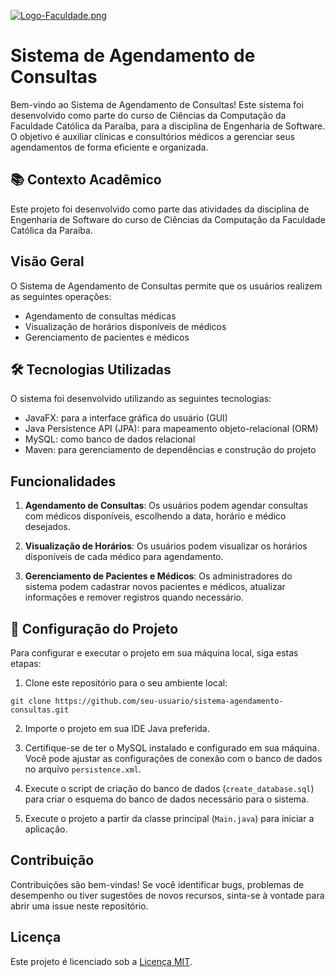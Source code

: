 [![Logo-Faculdade.png](https://i.postimg.cc/4N1rNt4P/Logo-Faculdade.png)](https://postimg.cc/crrDFvnt)
# Sistema de Agendamento de Consultas

Bem-vindo ao Sistema de Agendamento de Consultas! Este sistema foi desenvolvido como parte do curso de Ciências da Computação da Faculdade Católica da Paraíba, para a disciplina de Engenharia de Software. O objetivo é auxiliar clínicas e consultórios médicos a gerenciar seus agendamentos de forma eficiente e organizada.

## 📚 Contexto Acadêmico

Este projeto foi desenvolvido como parte das atividades da disciplina de Engenharia de Software do curso de Ciências da Computação da Faculdade Católica da Paraíba.

## Visão Geral

O Sistema de Agendamento de Consultas permite que os usuários realizem as seguintes operações:

- Agendamento de consultas médicas
- Visualização de horários disponíveis de médicos
- Gerenciamento de pacientes e médicos

## 🛠️ Tecnologias Utilizadas

O sistema foi desenvolvido utilizando as seguintes tecnologias:

- JavaFX: para a interface gráfica do usuário (GUI)
- Java Persistence API (JPA): para mapeamento objeto-relacional (ORM)
- MySQL: como banco de dados relacional
- Maven: para gerenciamento de dependências e construção do projeto

## Funcionalidades

1. **Agendamento de Consultas**: Os usuários podem agendar consultas com médicos disponíveis, escolhendo a data, horário e médico desejados.

2. **Visualização de Horários**: Os usuários podem visualizar os horários disponíveis de cada médico para agendamento.

3. **Gerenciamento de Pacientes e Médicos**: Os administradores do sistema podem cadastrar novos pacientes e médicos, atualizar informações e remover registros quando necessário.

## 🚀 Configuração do Projeto

Para configurar e executar o projeto em sua máquina local, siga estas etapas:

1. Clone este repositório para o seu ambiente local:

```
git clone https://github.com/seu-usuario/sistema-agendamento-consultas.git
```

2. Importe o projeto em sua IDE Java preferida.

3. Certifique-se de ter o MySQL instalado e configurado em sua máquina. Você pode ajustar as configurações de conexão com o banco de dados no arquivo `persistence.xml`.

4. Execute o script de criação do banco de dados (`create_database.sql`) para criar o esquema do banco de dados necessário para o sistema.

5. Execute o projeto a partir da classe principal (`Main.java`) para iniciar a aplicação.

## Contribuição

Contribuições são bem-vindas! Se você identificar bugs, problemas de desempenho ou tiver sugestões de novos recursos, sinta-se à vontade para abrir uma issue neste repositório.

## Licença

Este projeto é licenciado sob a [Licença MIT](LICENSE).
